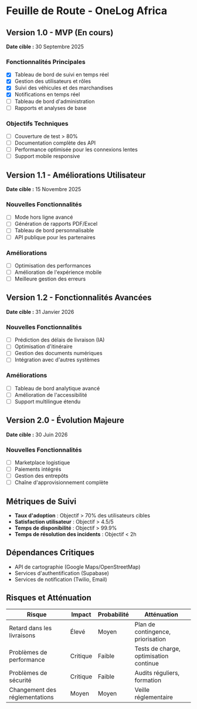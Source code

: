 # Feuille de Route - OneLog Africa

## Version 1.0 - MVP (En cours)
**Date cible :** 30 Septembre 2025

### Fonctionnalités Principales
- [x] Tableau de bord de suivi en temps réel
- [x] Gestion des utilisateurs et rôles
- [x] Suivi des véhicules et des marchandises
- [x] Notifications en temps réel
- [ ] Tableau de bord d'administration
- [ ] Rapports et analyses de base

### Objectifs Techniques
- [ ] Couverture de test > 80%
- [ ] Documentation complète des API
- [ ] Performance optimisée pour les connexions lentes
- [ ] Support mobile responsive

## Version 1.1 - Améliorations Utilisateur
**Date cible :** 15 Novembre 2025

### Nouvelles Fonctionnalités
- [ ] Mode hors ligne avancé
- [ ] Génération de rapports PDF/Excel
- [ ] Tableau de bord personnalisable
- [ ] API publique pour les partenaires

### Améliorations
- [ ] Optimisation des performances
- [ ] Amélioration de l'expérience mobile
- [ ] Meilleure gestion des erreurs

## Version 1.2 - Fonctionnalités Avancées
**Date cible :** 31 Janvier 2026

### Nouvelles Fonctionnalités
- [ ] Prédiction des délais de livraison (IA)
- [ ] Optimisation d'itinéraire
- [ ] Gestion des documents numériques
- [ ] Intégration avec d'autres systèmes

### Améliorations
- [ ] Tableau de bord analytique avancé
- [ ] Amélioration de l'accessibilité
- [ ] Support multilingue étendu

## Version 2.0 - Évolution Majeure
**Date cible :** 30 Juin 2026

### Nouvelles Fonctionnalités
- [ ] Marketplace logistique
- [ ] Paiements intégrés
- [ ] Gestion des entrepôts
- [ ] Chaîne d'approvisionnement complète

## Métriques de Suivi
- **Taux d'adoption** : Objectif > 70% des utilisateurs cibles
- **Satisfaction utilisateur** : Objectif > 4.5/5
- **Temps de disponibilité** : Objectif > 99.9%
- **Temps de résolution des incidents** : Objectif < 2h

## Dépendances Critiques
- API de cartographie (Google Maps/OpenStreetMap)
- Services d'authentification (Supabase)
- Services de notification (Twilio, Email)

## Risques et Atténuation
| Risque | Impact | Probabilité | Atténuation |
|--------|--------|-------------|-------------|
| Retard dans les livraisons | Élevé | Moyen | Plan de contingence, priorisation |
| Problèmes de performance | Critique | Faible | Tests de charge, optimisation continue |
| Problèmes de sécurité | Critique | Faible | Audits réguliers, formation |
| Changement des réglementations | Moyen | Moyen | Veille réglementaire |
